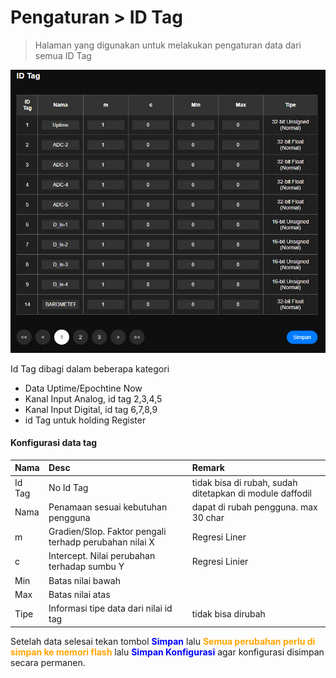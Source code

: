 # Pengaturan > ID Tag

> Halaman yang digunakan untuk melakukan pengaturan data dari semua ID Tag

![Id Tag](../../assets/images/p_idtag.PNG)

Id Tag dibagi dalam beberapa kategori
- Data Uptime/Epochtine Now
- Kanal Input Analog, id tag 2,3,4,5
- Kanal Input Digital, id tag 6,7,8,9
- id Tag untuk holding Register

#### Konfigurasi data tag
|Nama|Desc|Remark|
|:---|:---|:-----|
|Id Tag| No Id Tag | tidak bisa di rubah, sudah ditetapkan di module daffodil|
|Nama|Penamaan sesuai kebutuhan pengguna|dapat di rubah pengguna. max 30 char|
|m|Gradien/Slop. Faktor pengali terhadp perubahan nilai X|Regresi Liner|
|c|Intercept. Nilai perubahan terhadap sumbu Y |Regresi Linier|
|Min|Batas nilai bawah||
|Max|Batas nilai atas||
|Tipe|Informasi tipe data dari nilai id tag|tidak bisa dirubah|


Setelah data selesai tekan tombol <span style="color:blue; font-weight:bold">Simpan</span> lalu <span style="color:orange; font-weight:bold">Semua perubahan perlu di simpan ke memori flash</span> lalu <span style="color:blue; font-weight:bold">Simpan Konfigurasi</span> agar konfigurasi disimpan secara permanen.






